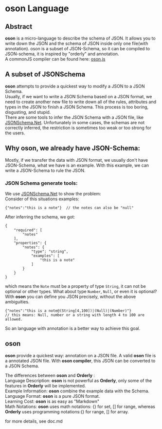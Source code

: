 __oson__ Language    
==========    
    
Abstract    
--------    
    
__oson__ is a micro-language to describe the schema of JSON. It allows you to write down the JSON and the schema of JSON inside only one file(with annotation). oson is a subset of JSON-Schema, so it can be compiled to JSON-schema, it is inspired by "orderly" and annotation.    
A commonJS compiler can be found here: [oson.js](https://github.com/sstshenshutao/oson.js)    
    
A subset of JSONSchema    
----------------------    
    
__oson__ attempts to provide a quickest way to modify a JSON to a JSON Schema.    
Usually, if we want to write a JSON Schema based on a JSON format, we need to create another new file to write down all of the rules, attributes and types in the JSON to finish a JSON Schema. This process is too boring, disgusting, and stupid.     
There are some tools to infer the JSON Schema with a JSON file, like [JSONSchema.Net](https://jsonschema.net/home). Unfortunately in some cases, the schemas are not correctly inferred, the restriction is sometimes too weak or too strong for the users.     
## Why __oson__, we already have JSON-Schema:    
Mostly, if we transfer the data with JSON format, we usually don't have JSON-Schema, what we have is an example. With this example, we can write a JSON-Schema to rule the JSON.    
### JSON Schema generate tools:    
We use [JSONSchema.Net](https://jsonschema.net/home) to show the problem:    
Consider of this situations examples:  
  
    {"notes":"this is a note"}  // the notes can also be "null"  
  
After inferring the schema, we got:  
  
    {  
        "required": [  
            "notes"  
        ],  
        "properties": {  
            "notes": {  
                "type": "string",  
                "examples": [  
                    "this is a note"  
                ]  
            }  
        }  
    }  
  
which means the `Note` must be a property of type `String`, it can not be optional or other types. What about type `Number`, `Null`, or even it is optional?    
With __oson__ you can define you JSON precisely, without the above ambiguities.    
      
    {"notes":"this is a note@(String[4,100])|(Null)|(Number)"}   
    // this means: Null, number or a string with length 4 to 100 are allowed.  
  
So an language with annotation is a better way to achieve this goal.    
  
## __oson__  
__oson__ provide a quickest way: annotation on a JSON file. A valid __oson__ file is a annotated JSON file. With __oson compiler__, this JSON can be converted to a JSON Schema.    
    
The differences between __oson__ and __Orderly__ :    
Language Description: __oson__ is not powerful as __Orderly__, only some of the features in __Orderly__ will be implemented.    
Example Information: __oson__ combine the example data with the Schema.    
Language Format: __oson__ is a pure JSON format.    
Learning Cost: __oson__ is as easy as "Markdown"    
Math Notations: __oson__ uses math notations: {} for set, [] for range, whereas __Orderly__ uses programming notations:{} for range, [] for array.    

for more details, see doc.md  
  
